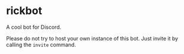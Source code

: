 # rickbot
A cool bot for Discord.

Please do not try to host your own instance of this bot. Just invite it by calling the `invite` command.
